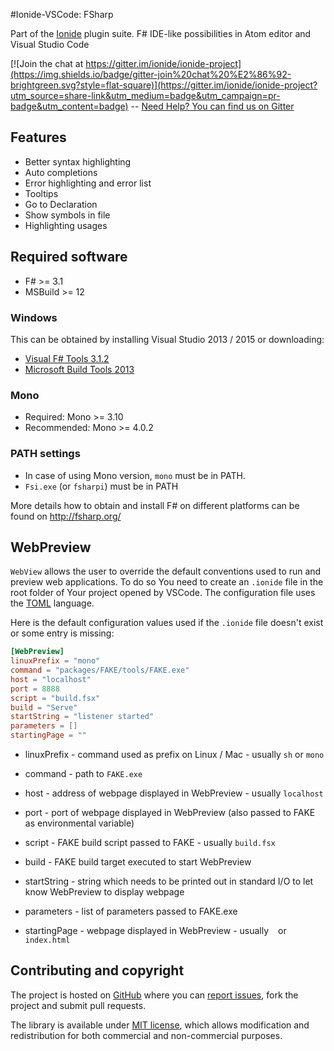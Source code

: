 #Ionide-VSCode: FSharp

Part of the [Ionide](http://ionide.io) plugin suite.
F# IDE-like possibilities in Atom editor and Visual Studio Code

[![Join the chat at https://gitter.im/ionide/ionide-project](https://img.shields.io/badge/gitter-join%20chat%20%E2%86%92-brightgreen.svg?style=flat-square)](https://gitter.im/ionide/ionide-project?utm_source=share-link&utm_medium=badge&utm_campaign=pr-badge&utm_content=badge) --  [Need Help? You can find us on Gitter](https://gitter.im/ionide/ionide-project)

## Features

- Better syntax highlighting
- Auto completions
- Error highlighting and error list
- Tooltips
- Go to Declaration
- Show symbols in file
- Highlighting usages

## Required software

* F# >= 3.1
* MSBuild >= 12

### Windows

This can be obtained by installing Visual Studio 2013 / 2015 or downloading:

* [Visual F# Tools 3.1.2](http://www.microsoft.com/en-us/download/details.aspx?id=44011)
* [Microsoft Build Tools 2013](https://www.microsoft.com/en-us/download/details.aspx?id=40760)

### Mono

* Required: Mono >= 3.10
* Recommended: Mono >= 4.0.2

### PATH settings

* In case of using Mono version, `mono` must be in PATH.
* `Fsi.exe` (or `fsharpi`) must be in PATH

More details how to obtain and install F# on different platforms can be found on http://fsharp.org/

## WebPreview
`WebView` allows the user to override the default conventions used to run and preview web applications. To do so You need to create an `.ionide` file in the root folder of Your project opened by VSCode. The configuration file uses the [TOML](https://github.com/toml-lang/toml) language.

Here is the default configuration values used if the `.ionide` file doesn't exist or some entry is missing:

```TOML
[WebPreview]
linuxPrefix = "mono"
command = "packages/FAKE/tools/FAKE.exe"
host = "localhost"
port = 8888
script = "build.fsx"
build = "Serve"
startString = "listener started"
parameters = []
startingPage = ""
```

* linuxPrefix - command used as prefix on Linux / Mac - usually `sh` or `mono`

* command - path to `FAKE.exe`

* host - address of webpage displayed in WebPreview - usually `localhost`

* port - port of webpage displayed in WebPreview (also passed to FAKE as environmental variable)

* script - FAKE build script passed to FAKE - usually `build.fsx`

* build - FAKE build target executed to start WebPreview

* startString - string which needs to be printed out in standard I/O to let know WebPreview to display webpage

* parameters - list of parameters passed to FAKE.exe

* startingPage - webpage displayed in WebPreview - usually ` ` or `index.html`

## Contributing and copyright

The project is hosted on [GitHub](https://github.com/ionide/ionide-vscode-fsharp) where you can [report issues](https://github.com/ionide/ionide-vscode-fsharp/issues), fork
the project and submit pull requests.

The library is available under [MIT license](https://github.com/ionide/ionide-vscode-fsharp/blob/master/LICENSE.md), which allows modification and
redistribution for both commercial and non-commercial purposes.
